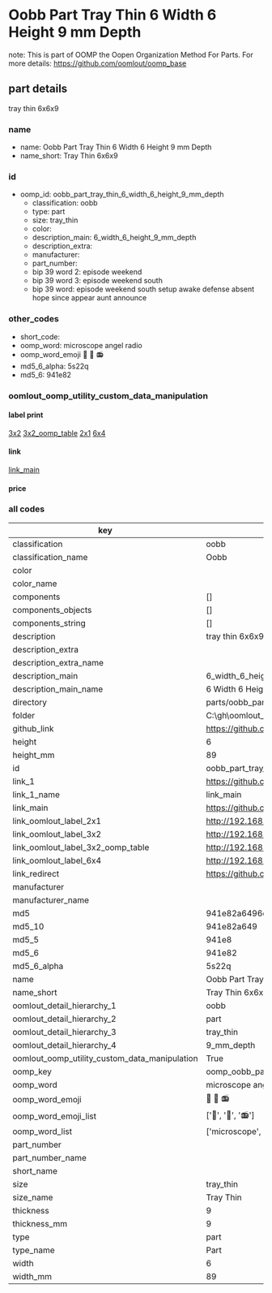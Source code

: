 # Oobb Part Tray Thin 6 Width 6 Height 9 mm Depth  

note: This is part of OOMP the Oopen Organization Method For Parts. For more details: https://github.com/oomlout/oomp_base

##  part details
  



tray thin 6x6x9



### name
* name: Oobb Part Tray Thin 6 Width 6 Height 9 mm Depth
* name_short: Tray Thin 6x6x9 
### id
* oomp_id: oobb_part_tray_thin_6_width_6_height_9_mm_depth
  * classification: oobb
  * type: part
  * size: tray_thin
  * color: 
  * description_main: 6_width_6_height_9_mm_depth
  * description_extra: 
  * manufacturer: 
  * part_number: 
  * bip 39 word 2: episode weekend
  * bip 39 word 3: episode weekend south
  * bip 39 word: episode weekend south setup awake defense absent hope since appear aunt announce

### other_codes
* short_code: 
* oomp_word: microscope angel radio
* oomp_word_emoji :microscope: :angel: :radio:
* md5_6_alpha: 5s22q
* md5_6: 941e82






### oomlout_oomp_utility_custom_data_manipulation
#### label print
[3x2](http://192.168.1.245:1112/?label=oomp%205s22q)
[3x2_oomp_table](http://192.168.1.108:1112/?label=oomp%205s22q)
[2x1](http://192.168.1.242:1112/?label=oomp%205s22q)
[6x4](http://192.168.1.55:1112/?label=oomp%205s22q)    

#### link

[link_main](https://github.com/oomlout/oomlout_oobb_version_4_generated_parts/tree/main/navigation_oomp/oobb/part/tray_thin/6_width_6_height_9_mm_depth/part)                              

#### price







### all codes 
| key | value |  
| --- | --- |  
| classification | oobb |  
| classification_name | Oobb |  
| color |  |  
| color_name |  |  
| components | [] |  
| components_objects | [] |  
| components_string | [] |  
| description | tray thin 6x6x9 |  
| description_extra |  |  
| description_extra_name |  |  
| description_main | 6_width_6_height_9_mm_depth |  
| description_main_name | 6 Width 6 Height 9 mm Depth |  
| directory | parts/oobb_part_tray_thin_6_width_6_height_9_mm_depth |  
| folder | C:\gh\oomlout_oobb_version_4_generated_parts\parts\oobb_part_tray_thin_6_width_6_height_9_mm_depth |  
| github_link | https://github.com/oomlout/oomlout_oomp_part_src/tree/main/parts/oobb_part_tray_thin_6_width_6_height_9_mm_depth |  
| height | 6 |  
| height_mm | 89 |  
| id | oobb_part_tray_thin_6_width_6_height_9_mm_depth |  
| link_1 | https://github.com/oomlout/oomlout_oobb_version_4_generated_parts/tree/main/navigation_oomp/oobb/part/tray_thin/6_width_6_height_9_mm_depth/part |  
| link_1_name | link_main |  
| link_main | https://github.com/oomlout/oomlout_oobb_version_4_generated_parts/tree/main/navigation_oomp/oobb/part/tray_thin/6_width_6_height_9_mm_depth/part |  
| link_oomlout_label_2x1 | http://192.168.1.242:1112/?label=oomp%205s22q |  
| link_oomlout_label_3x2 | http://192.168.1.245:1112/?label=oomp%205s22q |  
| link_oomlout_label_3x2_oomp_table | http://192.168.1.108:1112/?label=oomp%205s22q |  
| link_oomlout_label_6x4 | http://192.168.1.55:1112/?label=oomp%205s22q |  
| link_redirect | https://github.com/oomlout/oomlout_oobb_version_4_generated_parts/tree/main/parts/oobb_tray_thin_06_06_09 |  
| manufacturer |  |  
| manufacturer_name |  |  
| md5 | 941e82a6496d6014e5881c49a07e425f |  
| md5_10 | 941e82a649 |  
| md5_5 | 941e8 |  
| md5_6 | 941e82 |  
| md5_6_alpha | 5s22q |  
| name | Oobb Part Tray Thin 6 Width 6 Height 9 mm Depth |  
| name_short | Tray Thin 6x6x9  |  
| oomlout_detail_hierarchy_1 | oobb |  
| oomlout_detail_hierarchy_2 | part |  
| oomlout_detail_hierarchy_3 | tray_thin |  
| oomlout_detail_hierarchy_4 | 9_mm_depth |  
| oomlout_oomp_utility_custom_data_manipulation | True |  
| oomp_key | oomp_oobb_part_tray_thin_6_width_6_height_9_mm_depth |  
| oomp_word | microscope angel radio |  
| oomp_word_emoji | :microscope: :angel: :radio: |  
| oomp_word_emoji_list | [':microscope:', ':angel:', ':radio:'] |  
| oomp_word_list | ['microscope', 'angel', 'radio'] |  
| part_number |  |  
| part_number_name |  |  
| short_name |  |  
| size | tray_thin |  
| size_name | Tray Thin |  
| thickness | 9 |  
| thickness_mm | 9 |  
| type | part |  
| type_name | Part |  
| width | 6 |  
| width_mm | 89 |  
